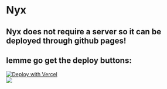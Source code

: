 # Nyx
## Nyx does not require a server so it can be deployed through github pages!


## lemme go get the deploy buttons:
[![Deploy with Vercel](https://binbashbanana.github.io/deploy-buttons/buttons/remade/vercel.svg)](https://vercel.com/new/clone?repositoryurl=https://github.com/chompypotato/Nyx) <br>
<a href="https://render.com/deploy?repo=https://github.com/chompypotato/Nyx">
<img src="https://raw.githubusercontent.com/BinBashBanana/deploy-buttons/main/buttons/remade/render.svg"></img></a>
